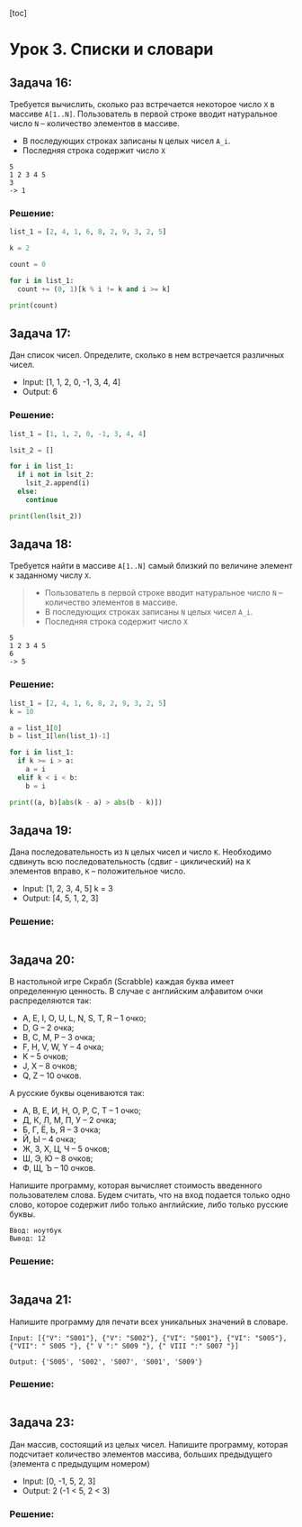 [toc]

# Урок 3. Списки и словари

## Задача 16: 

Требуется вычислить, сколько раз встречается некоторое число `X` в массиве `A[1..N]`. Пользователь в первой строке вводит натуральное число `N` – количество элементов в массиве. 

- В последующих строках записаны `N` целых чисел `A_i`. 
- Последняя строка содержит число `X`

```
5
1 2 3 4 5
3
-> 1
```

### Решение:

```python
list_1 = [2, 4, 1, 6, 8, 2, 9, 3, 2, 5]

k = 2

count = 0

for i in list_1:
  count += (0, 1)[k % i != k and i >= k]

print(count)
```

## Задача 17:


Дан список чисел. Определите, сколько в нем встречается различных чисел.

- Input: [1, 1, 2, 0, -1, 3, 4, 4]
- Output: 6

### Решение:

```python
list_1 = [1, 1, 2, 0, -1, 3, 4, 4]

lsit_2 = []

for i in list_1:
  if i not in lsit_2:
    lsit_2.append(i)
  else:
    continue

print(len(lsit_2))
```

## Задача 18: 

Требуется найти в массиве `A[1..N]` самый близкий по величине элемент к заданному числу `X`. 

> - Пользователь в первой строке вводит натуральное число `N` – количество элементов в массиве. 
> - В последующих строках записаны `N` целых чисел `A_i`. 
> - Последняя строка содержит число `X`

```
5
1 2 3 4 5
6
-> 5
```

### Решение:

```python
list_1 = [2, 4, 1, 6, 8, 2, 9, 3, 2, 5]
k = 10

a = list_1[0]
b = list_1[len(list_1)-1]

for i in list_1:
  if k >= i > a:
    a = i
  elif k < i < b:
    b = i 

print((a, b)[abs(k - a) > abs(b - k)])
```

## Задача 19:

Дана последовательность из `N` целых чисел и число `K`. Необходимо сдвинуть всю последовательность
(сдвиг - циклический) на `K `элементов вправо, `K` – положительное число.

- Input: [1, 2, 3, 4, 5] k = 3
- Output: [4, 5, 1, 2, 3]

### Решение:

```python

```

## Задача 20: 

В настольной игре Скрабл (Scrabble) каждая буква имеет определенную ценность. В случае с английским алфавитом очки распределяются так:

- A, E, I, O, U, L, N, S, T, R – 1 очко;
- D, G – 2 очка;
- B, C, M, P – 3 очка;
- F, H, V, W, Y – 4 очка;
- K – 5 очков;
- J, X – 8 очков;
- Q, Z – 10 очков.

А русские буквы оцениваются так:

- А, В, Е, И, Н, О, Р, С, Т – 1 очко;
- Д, К, Л, М, П, У – 2 очка;
- Б, Г, Ё, Ь, Я – 3 очка;
- Й, Ы – 4 очка;
- Ж, З, Х, Ц, Ч – 5 очков;
- Ш, Э, Ю – 8 очков;
- Ф, Щ, Ъ – 10 очков.

Напишите программу, которая вычисляет стоимость введенного пользователем слова.
Будем считать, что на вход подается только одно слово, которое содержит либо только английские, либо только русские буквы.

```
Ввод: ноутбук
Вывод: 12
```

### Решение:

```python

```

## Задача 21:

Напишите программу для печати всех уникальных значений в словаре.

```
Input: [{"V": "S001"}, {"V": "S002"}, {"VI": "S001"}, {"VI": "S005"}, {"VII": " S005 "}, {" V ":" S009 "}, {" VIII ":" S007 "}]

Output: {'S005', 'S002', 'S007', 'S001', 'S009'}
```

### Решение:

```python

```

## Задача 23:

Дан массив, состоящий из целых чисел. Напишите программу, которая подсчитает количество
элементов массива, больших предыдущего (элемента с предыдущим номером)

- Input: [0, -1, 5, 2, 3]
- Output: 2 (-1 < 5, 2 < 3)

### Решение:

```python
```

